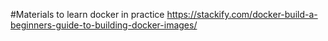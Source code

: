 #Materials to learn docker in practice
  https://stackify.com/docker-build-a-beginners-guide-to-building-docker-images/
